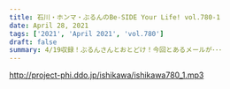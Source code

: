 ```yaml
---
title: 石川・ホンマ・ぶるんのBe-SIDE Your Life! vol.780-1
date: April 28, 2021
tags: ['2021', 'April 2021', 'vol.780']
draft: false
summary: 4/19収録！ぶるんさんとおとどけ！今回とあるメールが･･･
---
```


http://project-phi.ddo.jp/ishikawa/ishikawa780_1.mp3